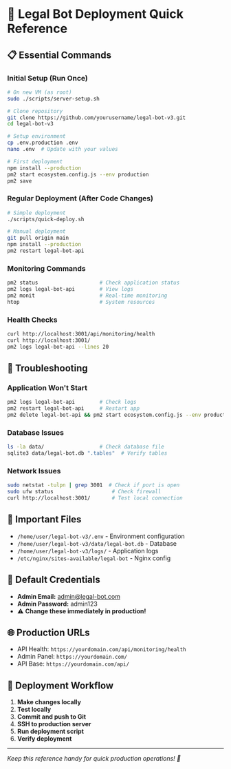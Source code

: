 # 🚀 Legal Bot Deployment Quick Reference

## 📋 Essential Commands

### Initial Setup (Run Once)
```bash
# On new VM (as root)
sudo ./scripts/server-setup.sh

# Clone repository
git clone https://github.com/yourusername/legal-bot-v3.git
cd legal-bot-v3

# Setup environment
cp .env.production .env
nano .env  # Update with your values

# First deployment
npm install --production
pm2 start ecosystem.config.js --env production
pm2 save
```

### Regular Deployment (After Code Changes)
```bash
# Simple deployment
./scripts/quick-deploy.sh

# Manual deployment
git pull origin main
npm install --production
pm2 restart legal-bot-api
```

### Monitoring Commands
```bash
pm2 status                    # Check application status
pm2 logs legal-bot-api        # View logs
pm2 monit                     # Real-time monitoring
htop                          # System resources
```

### Health Checks
```bash
curl http://localhost:3001/api/monitoring/health
curl http://localhost:3001/
pm2 logs legal-bot-api --lines 20
```

## 🔧 Troubleshooting

### Application Won't Start
```bash
pm2 logs legal-bot-api        # Check logs
pm2 restart legal-bot-api     # Restart app
pm2 delete legal-bot-api && pm2 start ecosystem.config.js --env production  # Fresh start
```

### Database Issues
```bash
ls -la data/                  # Check database file
sqlite3 data/legal-bot.db ".tables"  # Verify tables
```

### Network Issues
```bash
sudo netstat -tulpn | grep 3001  # Check if port is open
sudo ufw status                   # Check firewall
curl http://localhost:3001/       # Test local connection
```

## 📁 Important Files

- `/home/user/legal-bot-v3/.env` - Environment configuration
- `/home/user/legal-bot-v3/data/legal-bot.db` - Database
- `/home/user/legal-bot-v3/logs/` - Application logs
- `/etc/nginx/sites-available/legal-bot` - Nginx config

## 🔑 Default Credentials

- **Admin Email:** admin@legal-bot.com
- **Admin Password:** admin123
- ⚠️ **Change these immediately in production!**

## 🌐 Production URLs

- API Health: `https://yourdomain.com/api/monitoring/health`
- Admin Panel: `https://yourdomain.com/`
- API Base: `https://yourdomain.com/api/`

## 🔄 Deployment Workflow

1. **Make changes locally**
2. **Test locally**
3. **Commit and push to Git**
4. **SSH to production server**
5. **Run deployment script**
6. **Verify deployment**

---
*Keep this reference handy for quick production operations! 🚀*
